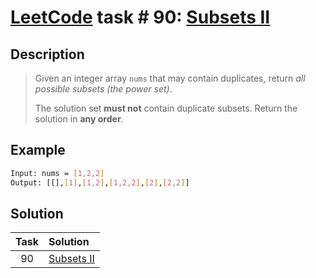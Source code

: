 # [LeetCode][leetcode] task # 90: [Subsets II][task]

Description
-----------

> Given an integer array `nums` that may contain duplicates,
> return _all possible subsets (the power set)_.
> 
> The solution set **must not** contain duplicate subsets.
> Return the solution in **any order**.

Example
-------

```sh
Input: nums = [1,2,2]
Output: [[],[1],[1,2],[1,2,2],[2],[2,2]]
```

Solution
--------

| Task | Solution               |
|:----:|:-----------------------|
|  90  | [Subsets II][solution] |


[leetcode]: <http://leetcode.com/>
[task]: <https://leetcode.com/problems/subsets-ii/>
[solution]: <https://github.com/wellaxis/witalis-jkit/blob/main/module/tasks/src/main/java/com/witalis/jkit/tasks/core/task/leetcode/h1/p90/option/Practice.java>
